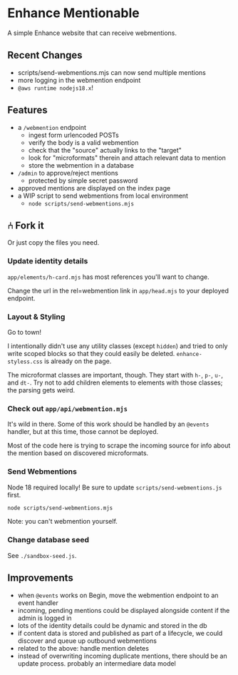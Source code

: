 # Enhance Mentionable

A simple Enhance website that can receive webmentions.

## Recent Changes

- scripts/send-webmentions.mjs can now send multiple mentions
- more logging in the webmention endpoint
- `@aws runtime nodejs18.x`!

## Features

- a `/webmention` endpoint
  - ingest form urlencoded POSTs
  - verify the body is a valid webmention
  - check that the "source" actually links to the "target"
  - look for "microformats" therein and attach relevant data to mention
  - store the webmention in a database
- `/admin` to approve/reject mentions
  - protected by simple secret password
- approved mentions are displayed on the index page
- a WIP script to send webmentions from local environment
  - `node scripts/send-webmentions.mjs`

## ⑃ Fork it

Or just copy the files you need.

### Update identity details

`app/elements/h-card.mjs` has most references you'll want to change.

Change the url in the rel=webmention link in `app/head.mjs` to your deployed endpoint.

### Layout & Styling

Go to town!

I intentionally didn't use any utility classes (except `hidden`) and tried to only write scoped blocks so that they could easily be deleted. `enhance-styless.css` is already on the page.

The microformat classes are important, though. They start with `h-`, `p-`, `u-`, and `dt-`. Try not to add children elements to elements with those classes; the parsing gets weird.

### Check out `app/api/webmention.mjs`

It's wild in there. Some of this work should be handled by an `@events` handler, but at this time, those cannot be deployed.

Most of the code here is trying to scrape the incoming source for info about the mention based on discovered microformats.

### Send Webmentions

Node 18 required locally! Be sure to update `scripts/send-webmentions.js` first.

```sh
node scripts/send-webmentions.mjs
```

Note: you can't webmention yourself.

### Change database seed

See `./sandbox-seed.js`.

## Improvements

- when `@events` works on Begin, move the webmention endpoint to an event handler
- incoming, pending mentions could be displayed alongside content if the admin is logged in
- lots of the identity details could be dynamic and stored in the db
- if content data is stored and published as part of a lifecycle, we could discover and queue up outbound webmentions
- related to the above: handle mention deletes
- instead of overwriting incoming duplicate mentions, there should be an update process. probably an intermediare data model
